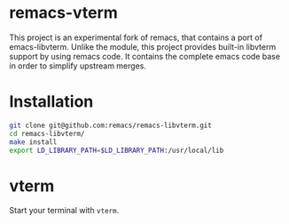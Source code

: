 # remacs-vterm

This project is an experimental fork of remacs, that contains a port of emacs-libvterm. Unlike the module, this project provides built-in libvterm support by using remacs code. It contains the complete emacs code base in order to simplify upstream merges.

# Installation

``` bash
git clone git@github.com:remacs/remacs-libvterm.git
cd remacs-libvterm/
make install
export LD_LIBRARY_PATH=$LD_LIBRARY_PATH:/usr/local/lib
```

# vterm

Start your terminal with `vterm`.
